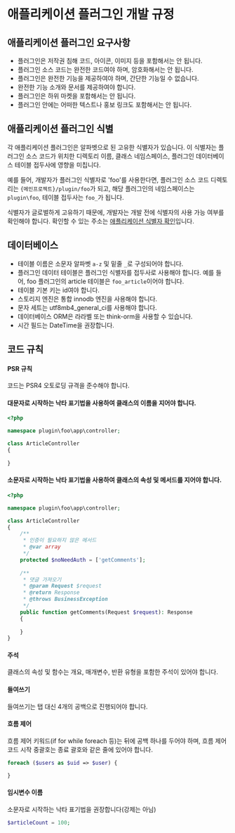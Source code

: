 # 애플리케이션 플러그인 개발 규정

## 애플리케이션 플러그인 요구사항
* 플러그인은 저작권 침해 코드, 아이콘, 이미지 등을 포함해서는 안 됩니다.
* 플러그인 소스 코드는 완전한 코드여야 하며, 암호화해서는 안 됩니다.
* 플러그인은 완전한 기능을 제공하여야 하며, 간단한 기능일 수 없습니다.
* 완전한 기능 소개와 문서를 제공하여야 합니다.
* 플러그인은 하위 마켓을 포함해서는 안 됩니다.
* 플러그인 안에는 어떠한 텍스트나 홍보 링크도 포함해서는 안 됩니다.

## 애플리케이션 플러그인 식별
각 애플리케이션 플러그인은 알파벳으로 된 고유한 식별자가 있습니다. 이 식별자는 플러그인 소스 코드가 위치한 디렉토리 이름, 클래스 네임스페이스, 플러그인 데이터베이스 테이블 접두사에 영향을 미칩니다.

예를 들어, 개발자가 플러그인 식별자로 'foo'를 사용한다면, 플러그인 소스 코드 디렉토리는 `{메인프로젝트}/plugin/foo`가 되고, 해당 플러그인의 네임스페이스는 `plugin\foo`, 테이블 접두사는 `foo_`가 됩니다.

식별자가 글로벌하게 고유하기 때문에, 개발자는 개발 전에 식별자의 사용 가능 여부를 확인해야 합니다. 확인할 수 있는 주소는 [애플리케이션 식별자 확인](https://www.workerman.net/app/check)입니다.

## 데이터베이스
* 테이블 이름은 소문자 알파벳 `a-z` 및 밑줄 `_`로 구성되어야 합니다.
* 플러그인 데이터 테이블은 플러그인 식별자를 접두사로 사용해야 합니다. 예를 들어, foo 플러그인의 article 테이블은 `foo_article`이어야 합니다.
* 테이블 기본 키는 id여야 합니다.
* 스토리지 엔진은 통합 innodb 엔진을 사용해야 합니다.
* 문자 세트는 utf8mb4_general_ci를 사용해야 합니다.
* 데이터베이스 ORM은 라라벨 또는 think-orm을 사용할 수 있습니다.
* 시간 필드는 DateTime을 권장합니다.

## 코드 규칙

#### PSR 규칙
코드는 PSR4 오토로딩 규격을 준수해야 합니다.

#### 대문자로 시작하는 낙타 표기법을 사용하여 클래스의 이름을 지어야 합니다.
```php
<?php

namespace plugin\foo\app\controller;

class ArticleController
{
    
}
```

#### 소문자로 시작하는 낙타 표기법을 사용하여 클래스의 속성 및 메서드를 지어야 합니다.
```php
<?php

namespace plugin\foo\app\controller;

class ArticleController
{
    /**
     * 인증이 필요하지 않은 메서드
     * @var array
     */
    protected $noNeedAuth = ['getComments'];
    
    /**
     * 댓글 가져오기
     * @param Request $request
     * @return Response
     * @throws BusinessException
     */
    public function getComments(Request $request): Response
    {
        
    }
}
```

#### 주석
클래스의 속성 및 함수는 개요, 매개변수, 반환 유형을 포함한 주석이 있어야 합니다.

#### 들여쓰기
들여쓰기는 탭 대신 4개의 공백으로 진행되어야 합니다.

#### 흐름 제어
흐름 제어 키워드(if for while foreach 등)는 뒤에 공백 하나를 두어야 하며, 흐름 제어 코드 시작 중괄호는 종료 괄호와 같은 줄에 있어야 합니다.
```php
foreach ($users as $uid => $user) {

}
```

#### 임시변수 이름
소문자로 시작하는 낙타 표기법을 권장합니다(강제는 아님)
```php
$articleCount = 100;
```
